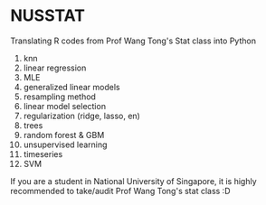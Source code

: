 # NUSSTAT
Translating R codes from Prof Wang Tong's Stat class into Python
1. knn
2. linear regression
3. MLE
4. generalized linear models
5. resampling method
6. linear model selection
7. regularization (ridge, lasso, en)
8. trees
9. random forest & GBM
10. unsupervised learning
11. timeseries
12. SVM

If you are a student in National University of Singapore, it is highly recommended to take/audit Prof Wang Tong's stat class :D
